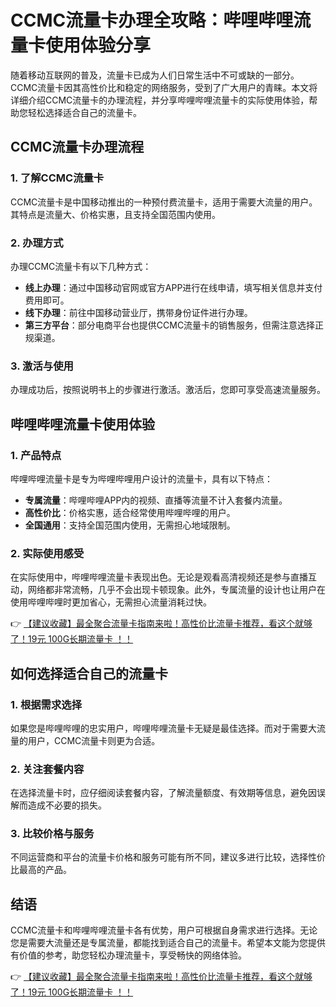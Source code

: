 # CCMC流量卡办理全攻略：哔哩哔哩流量卡使用体验分享

随着移动互联网的普及，流量卡已成为人们日常生活中不可或缺的一部分。CCMC流量卡因其高性价比和稳定的网络服务，受到了广大用户的青睐。本文将详细介绍CCMC流量卡的办理流程，并分享哔哩哔哩流量卡的实际使用体验，帮助您轻松选择适合自己的流量卡。

## CCMC流量卡办理流程

### 1. 了解CCMC流量卡
CCMC流量卡是中国移动推出的一种预付费流量卡，适用于需要大流量的用户。其特点是流量大、价格实惠，且支持全国范围内使用。

### 2. 办理方式
办理CCMC流量卡有以下几种方式：
- **线上办理**：通过中国移动官网或官方APP进行在线申请，填写相关信息并支付费用即可。
- **线下办理**：前往中国移动营业厅，携带身份证件进行办理。
- **第三方平台**：部分电商平台也提供CCMC流量卡的销售服务，但需注意选择正规渠道。

### 3. 激活与使用
办理成功后，按照说明书上的步骤进行激活。激活后，您即可享受高速流量服务。

## 哔哩哔哩流量卡使用体验

### 1. 产品特点
哔哩哔哩流量卡是专为哔哩哔哩用户设计的流量卡，具有以下特点：
- **专属流量**：哔哩哔哩APP内的视频、直播等流量不计入套餐内流量。
- **高性价比**：价格实惠，适合经常使用哔哩哔哩的用户。
- **全国通用**：支持全国范围内使用，无需担心地域限制。

### 2. 实际使用感受
在实际使用中，哔哩哔哩流量卡表现出色。无论是观看高清视频还是参与直播互动，网络都非常流畅，几乎不会出现卡顿现象。此外，专属流量的设计也让用户在使用哔哩哔哩时更加省心，无需担心流量消耗过快。

👉 [【建议收藏】最全聚合流量卡指南来啦！高性价比流量卡推荐，看这个就够了！19元 100G长期流量卡 ！！](https://bit.ly/Liuliangka)

## 如何选择适合自己的流量卡

### 1. 根据需求选择
如果您是哔哩哔哩的忠实用户，哔哩哔哩流量卡无疑是最佳选择。而对于需要大流量的用户，CCMC流量卡则更为合适。

### 2. 关注套餐内容
在选择流量卡时，应仔细阅读套餐内容，了解流量额度、有效期等信息，避免因误解而造成不必要的损失。

### 3. 比较价格与服务
不同运营商和平台的流量卡价格和服务可能有所不同，建议多进行比较，选择性价比最高的产品。

## 结语

CCMC流量卡和哔哩哔哩流量卡各有优势，用户可根据自身需求进行选择。无论您是需要大流量还是专属流量，都能找到适合自己的流量卡。希望本文能为您提供有价值的参考，助您轻松办理流量卡，享受畅快的网络体验。

👉 [【建议收藏】最全聚合流量卡指南来啦！高性价比流量卡推荐，看这个就够了！19元 100G长期流量卡 ！！](https://bit.ly/Liuliangka)
